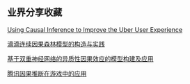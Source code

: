 ## 业界分享收藏

[Using Causal Inference to Improve the Uber User Experience ](https://eng.uber.com/causal-inference-at-uber/)

[滴滴连续因果森林模型的构造与实践](https://mp.weixin.qq.com/s?__biz=MzU1ODEzNjI2NA==&mid=2247544043&idx=1&sn=a4509a2290a0b33be68810c46c1216a5&chksm=fc29424ccb5ecb5ac45fe8cb335c61907b51baecbb69bf9c0c38f12efffcb519dd094687e822&scene=178&cur_album_id=1874704325227151367#rd)

[基于双重神经网络的异质性因果效应的模型构建及应用](https://zhuanlan.zhihu.com/p/578455269)

[腾讯因果推断在游戏中的应用](https://new.qq.com/rain/a/20221206A00ULC00)
